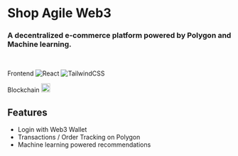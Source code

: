 Shop Agile Web3
=========================================



### A decentralized e-commerce platform powered by Polygon and Machine learning.

<br>

<p>Frontend
  <img alt="React" src="https://img.shields.io/badge/-React-61DAFB?style=flat-square&logo=react&logoColor=black" />
  <img alt="TailwindCSS" src="https://img.shields.io/badge/-TailwindCSS-06B6D4?style=flat-square&logo=tailwindcss&logoColor=white" />
</p>
<p>Blockchain
<img src="https://stakehound.com/wp-content/uploads/2021/04/Polygon-logo.png" height="20px"/>
</p>


Features
--------------

- Login with Web3 Wallet
- Transactions / Order Tracking on Polygon
- Machine learning powered recommendations
